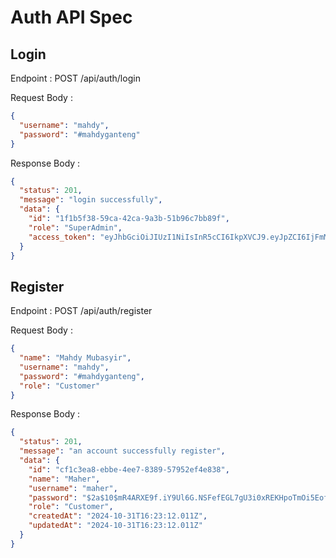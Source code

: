 # Auth API Spec

## Login

Endpoint : POST /api/auth/login

Request Body :

```json
{
  "username": "mahdy",
  "password": "#mahdyganteng"
}
```

Response Body :

```json
{
  "status": 201,
  "message": "login successfully",
  "data": {
    "id": "1f1b5f38-59ca-42ca-9a3b-51b96c7bb89f",
    "role": "SuperAdmin",
    "access_token": "eyJhbGciOiJIUzI1NiIsInR5cCI6IkpXVCJ9.eyJpZCI6IjFmMWI1ZjM4LTU5Y2EtNDJjYS05YTNiLTUxYjk2YzdiYjg5ZiIsIm5hbWUiOiJNYWhkeSBNdWJhc3lpciIsInVzZXJuYW1lIjoibWFoZHkiLCJyb2xlIjoiU3VwZXJBZG1pbiIsImlhdCI6MTczMDM5MTgxN30.FAnL2NR-2mFS6GMw9xQeGQ-QGj1UEXhMVEFCFA2kF_o"
  }
}
```

## Register

Endpoint : POST /api/auth/register

Request Body :

```json
{
  "name": "Mahdy Mubasyir",
  "username": "mahdy",
  "password": "#mahdyganteng",
  "role": "Customer"
}
```

Response Body :

```json
{
  "status": 201,
  "message": "an account successfully register",
  "data": {
    "id": "cf1c3ea8-ebbe-4ee7-8389-57952ef4e838",
    "name": "Maher",
    "username": "maher",
    "password": "$2a$10$mR4ARXE9f.iY9Ul6G.NSFefEGL7gU3i0xREKHpoTmOi5EofTJ6.R2",
    "role": "Customer",
    "createdAt": "2024-10-31T16:23:12.011Z",
    "updatedAt": "2024-10-31T16:23:12.011Z"
  }
}
```
